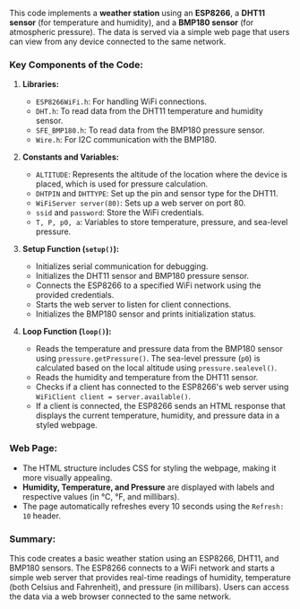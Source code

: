 This code implements a **weather station** using an **ESP8266**, a **DHT11 sensor** (for temperature and humidity), and a **BMP180 sensor** (for atmospheric pressure). The data is served via a simple web page that users can view from any device connected to the same network.

### Key Components of the Code:

1. **Libraries:**
   - `ESP8266WiFi.h`: For handling WiFi connections.
   - `DHT.h`: To read data from the DHT11 temperature and humidity sensor.
   - `SFE_BMP180.h`: To read data from the BMP180 pressure sensor.
   - `Wire.h`: For I2C communication with the BMP180.

2. **Constants and Variables:**
   - `ALTITUDE`: Represents the altitude of the location where the device is placed, which is used for pressure calculation.
   - `DHTPIN` and `DHTTYPE`: Set up the pin and sensor type for the DHT11.
   - `WiFiServer server(80)`: Sets up a web server on port 80.
   - `ssid` and `password`: Store the WiFi credentials.
   - `T, P, p0, a`: Variables to store temperature, pressure, and sea-level pressure.

3. **Setup Function (`setup()`):**
   - Initializes serial communication for debugging.
   - Initializes the DHT11 sensor and BMP180 pressure sensor.
   - Connects the ESP8266 to a specified WiFi network using the provided credentials.
   - Starts the web server to listen for client connections.
   - Initializes the BMP180 sensor and prints initialization status.

4. **Loop Function (`loop()`):**
   - Reads the temperature and pressure data from the BMP180 sensor using `pressure.getPressure()`. The sea-level pressure (`p0`) is calculated based on the local altitude using `pressure.sealevel()`.
   - Reads the humidity and temperature from the DHT11 sensor.
   - Checks if a client has connected to the ESP8266's web server using `WiFiClient client = server.available()`.
   - If a client is connected, the ESP8266 sends an HTML response that displays the current temperature, humidity, and pressure data in a styled webpage.

### Web Page:
- The HTML structure includes CSS for styling the webpage, making it more visually appealing.
- **Humidity, Temperature, and Pressure** are displayed with labels and respective values (in °C, °F, and millibars).
- The page automatically refreshes every 10 seconds using the `Refresh: 10` header.

### Summary:
This code creates a basic weather station using an ESP8266, DHT11, and BMP180 sensors. The ESP8266 connects to a WiFi network and starts a simple web server that provides real-time readings of humidity, temperature (both Celsius and Fahrenheit), and pressure (in millibars). Users can access the data via a web browser connected to the same network.
